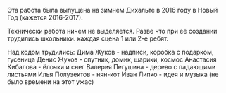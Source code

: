 Эта работа была выпущена на зимнем Дихальте в 2016 году в Новый Год (кажется 2016-2017).

Технически работа ничем не выделяется. Разве что при её создании трудились школьники. каждая сцена 1 или 2-е ребят.

Над кодом трудились:
Дима Жуков - надписи, коробка с подарком, гусеница
Денис Жуков - спутник, домик, шарики, космос
Анастасия Кибалова - ёлочки и снег
Валерия Пегушина - дерево с падающими листьями
Илья Полуэектов - нян-кот
Иван Липко - идея и музыка (не было времени на этот ужас)
